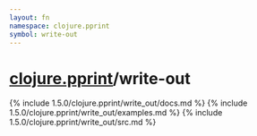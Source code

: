 ```yaml
---
layout: fn
namespace: clojure.pprint
symbol: write-out
---
```


# [clojure.pprint](../)/write-out

{% include 1.5.0/clojure.pprint/write_out/docs.md %}
{% include 1.5.0/clojure.pprint/write_out/examples.md %}
{% include 1.5.0/clojure.pprint/write_out/src.md %}

